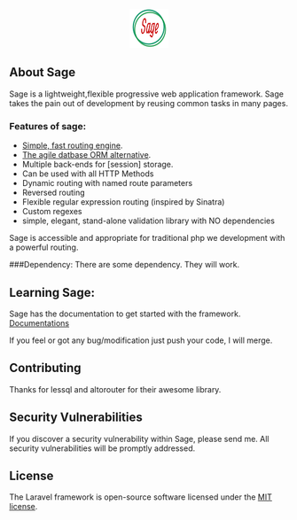 <p align="center"><img src="https://github.com/nahidcse25/sage/blob/main/sage-logo.jpg"></p>

## About Sage

Sage is a lightweight,flexible progressive web application framework. Sage takes the pain out of development by reusing common tasks in many pages.

### Features of sage:
- [Simple, fast routing engine](altorouter).
- [The agile datbase ORM alternative](LessQL).
- Multiple back-ends for [session] storage.
- Can be used with all HTTP Methods
- Dynamic routing with named route parameters
- Reversed routing
- Flexible regular expression routing (inspired by Sinatra)
- Custom regexes
- simple, elegant, stand-alone validation library with NO dependencies

Sage is accessible and appropriate for traditional php we development with 
a powerful routing.

###Dependency:
   There are some dependency. They will work.
    

## Learning Sage:
Sage has the documentation to get started with the framework.
 [Documentations](https://github.com/nahidcse25/sage/blob/main/docs.md)

If you feel or got any bug/modification just push your code, I will merge.

## Contributing

Thanks for lessql and altorouter for their awesome library.

## Security Vulnerabilities

If you discover a security vulnerability within Sage, please send me. All security vulnerabilities will be promptly addressed.

## License

The Laravel framework is open-source software licensed under the [MIT license](https://opensource.org/licenses/MIT).
